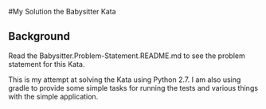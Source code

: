 #My Solution the Babysitter Kata

## Background
Read the Babysitter.Problem-Statement.README.md to see the
problem statement for this Kata.

This is my attempt at solving the Kata using Python 2.7.
I am also using gradle to provide some simple tasks for
running the tests and various things with the simple application.

